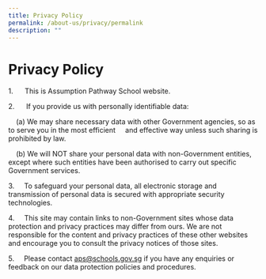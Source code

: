 ```yaml
---
title: Privacy Policy
permalink: /about-us/privacy/permalink
description: ""
---
```

Privacy Policy
==============

  

1.      This is Assumption Pathway School website.

2.      If you provide us with personally identifiable data:

    (a) We may share necessary data with other Government agencies, so as to serve you in the most efficient     and effective way unless such sharing is prohibited by law.

    (b) We will NOT share your personal data with non-Government entities, except where such entities have been authorised to carry out specific Government services.

3.     To safeguard your personal data, all electronic storage and transmission of personal data is secured with appropriate security technologies.

4.     This site may contain links to non-Government sites whose data protection and privacy practices may differ from ours. We are not responsible for the content and privacy practices of these other websites and encourage you to consult the privacy notices of those sites.

5.     Please contact [aps@schools.gov.sg](mailto:aps@ite.edu.sg) if you have any enquiries or feedback on our data protection policies and procedures.